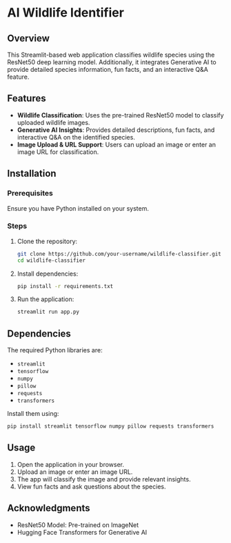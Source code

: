 # AI Wildlife Identifier


## Overview
This Streamlit-based web application classifies wildlife species using the ResNet50 deep learning model. Additionally, it integrates Generative AI to provide detailed species information, fun facts, and an interactive Q&A feature.

## Features
- **Wildlife Classification**: Uses the pre-trained ResNet50 model to classify uploaded wildlife images.
- **Generative AI Insights**: Provides detailed descriptions, fun facts, and interactive Q&A on the identified species.
- **Image Upload & URL Support**: Users can upload an image or enter an image URL for classification.

## Installation
### Prerequisites
Ensure you have Python installed on your system.

### Steps
1. Clone the repository:
   ```bash
   git clone https://github.com/your-username/wildlife-classifier.git
   cd wildlife-classifier
   ```
2. Install dependencies:
   ```bash
   pip install -r requirements.txt
   ```
3. Run the application:
   ```bash
   streamlit run app.py
   ```

## Dependencies
The required Python libraries are:
- `streamlit`
- `tensorflow`
- `numpy`
- `pillow`
- `requests`
- `transformers`

Install them using:
```bash
pip install streamlit tensorflow numpy pillow requests transformers
```

## Usage
1. Open the application in your browser.
2. Upload an image or enter an image URL.
3. The app will classify the image and provide relevant insights.
4. View fun facts and ask questions about the species.


## Acknowledgments
- ResNet50 Model: Pre-trained on ImageNet
- Hugging Face Transformers for Generative AI

